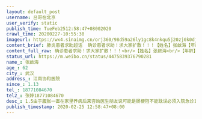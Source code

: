 ```yaml
---
layout: default_post
username: 吕哥在北京
user_verify: static
publish_time: TueFeb2512:58:47+08002020
crawl_time: 20200227-10:55:30
imageurl: https://wx4.sinaimg.cn/orj360/98d59a26ly1gc8k4nkqu5j20zj0k0dji.jpg,https://wx4.sinaimg.cn/orj360/98d59a26ly1gc8k4nbk5nj20qe0zktcx.jpg,https://wx1.sinaimg.cn/orj360/98d59a26ly1gc8k4nun7fj20k00zk771.jpg,https://wx2.sinaimg.cn/orj360/98d59a26ly1gc8k4o4n1kj20hs1c50wp.jpg,https://wx1.sinaimg.cn/orj360/98d59a26ly1gc8k4oaivmj20hs1edgp3.jpg
content_brief: 肺炎患者求助超话  确诊患者求助！求大家扩散！！！【姓名】张啟海【年龄】62【所在城市】武汉【所在小区、社区】江南协和医院【患病时间】1.13【联系方式】18771084670【其他紧急联系人】张婷18771084670【病情描述】 1.5由于腹胀一直在家里养病 后来咨询医生朋友 说可能是肠梗阻 不能耽 ...全文
content_full_raw: 确诊患者求助！求大家扩散！！！<br/>【姓名】张啟海<br/>【年龄】62<br/>【所在城市】武汉<br/>【所在小区、社区】江南协和医院<br/>【患病时间】1.13<br/>【联系方式】18771084670<br/>【其他紧急联系人】张婷18771084670<br/>【病情描述】1.5由于腹胀一直在家里养病后来咨询医生朋友说可能是肠梗阻不能耽误必须入院急诊1.13号急诊做ct拍片肠梗阻加疑似被医院收治隔离做了三次核酸一切正常前天突然告病重消化道穿孔并确诊入院10多天后面医生一直不让吃说不好哪怕再强壮的人不吃每天打营养针也没有抵抗力扛不住院方说最好转院可是又告知门诊几乎都转不出去现情况危及本人也在隔离为人子女却一点办法没有！求社会各界关注！院方说告病重也未告知家属家属托人查看病历才知道。真的绝望了才会来这里求助尽快转院治疗！跪谢！！！<adata-url="http://t.cn/ELT0hke"href="http://weibo.com/p/1001018008611000000000000"data-hide=""><spanclass='url-icon'><imgstyle='width:1rem;height:1rem'src='https://h5.sinaimg.cn/upload/2015/09/25/3/timeline_card_small_location_default.png'></span><spanclass="surl-text">北京</span></a>
status_url: https://m.weibo.cn/status/4475839376790281
name_: 张啟海
age_: 62
city_: 武汉
address_: 江南协和医院
since_: 1.13
tel_: 18771084670
tel2_: 张婷18771084670
desc_: 1.5由于腹胀一直在家里养病后来咨询医生朋友说可能是肠梗阻不能耽误必须入院急诊1.13号急诊做ct拍片肠梗阻加疑似被医院收治隔离做了三次核酸一切正常前天突然告病重消化道穿孔并确诊入院10多天后面医生一直不让吃说不好哪怕再强壮的人不吃每天打营养针也没有抵抗力扛不住院方说最好转院可是又告知门诊几乎都转不出去现情况危及本人也在隔离为人子女却一点办法没有！求社会各界关注！院方说告病重也未告知家属家属托人查看病历才知道。真的绝望了才会来这里求助尽快转院治疗！跪谢！！！<adata-url="http//t.cn/ELT0hke"href="http//weibo.com/p/1001018008611000000000000"data-hide=""><spanclass='url-icon'><imgstyle='width1rem;height1rem'src='https//h5.sinaimg.cn/upload/2015/09/25/3/timeline_card_small_location_default.png'></span><spanclass="surl-text">北京</span></a>
publish_timestamp: 2020-02-25 12:58:47+08:00
---
```

